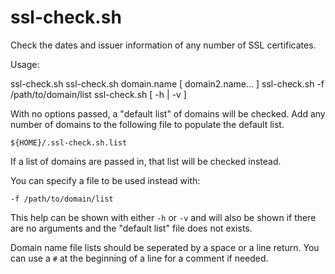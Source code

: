 # ssl-check.sh

Check the dates and issuer information of any number of SSL certificates.

Usage:

 ssl-check.sh
 ssl-check.sh domain.name [ domain2.name... ]
 ssl-check.sh -f /path/to/domain/list
 ssl-check.sh [ -h | -v ] 

With no options passed, a "default list" of domains will be checked. Add any
number of domains to the following file to populate the default list.

    ${HOME}/.ssl-check.sh.list

If a list of domains are passed in, that list will be checked instead.

You can specify a file to be used instead with:

    -f /path/to/domain/list

This help can be shown with either `-h` or `-v` and will also be shown if 
there are no arguments and the "default list" file does not exists.

Domain name file lists should be seperated by a space or a line return. You can
use a `#` at the beginning of a line for a comment if needed.

